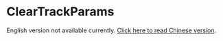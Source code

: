 # ClearTrackParams

English version not available currently.
[Click here to read Chinese version](https://github.com/MisakaMikoto-35c5/ClearTrackParams/blob/main/README.zh_CN.md).
